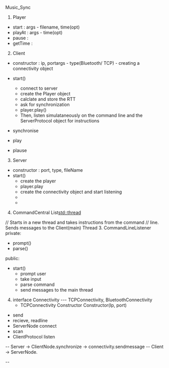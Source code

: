 Music_Sync

1. Player
- start : args - filename, time(opt)
- playAt  : args - time(opt)
- pause :
- getTime :


2. Client
- constructor : ip, portargs - type(Bluetooth/ TCP) - creating a connectivity object
- start()   
    - connect to server
    - create the Player object
    - calclate and store the RTT
    - ask for synchronization
    - player.play()
    - Then, listen simulataneously on the command line and the ServerProtocol object
      for instructions

- synchronise
- play
- plause



3. Server
- constructor : port, type, fileName
- start()
    - create the player
    - player.play
    - create the connectivity object and start listening
    -
    -


4. CommandCentral
List<std::thread>







// Starts in a new thread and takes instructions from the command
// line. Sends messages to the Client(main) Thread
3. CommandLineListener
private:
- prompt()
- parse()

public:
- start()
    - prompt user
    - take input
    - parse command
    - send messages to the main thread

4. interface Connectivity --- TCPConnectivity, BluetoothConnectivity
   - TCPConnectivity
     Constructor
     Constructor(Ip, port)
- send
- recieve, readline
- ServerNode connect
- scan
- ClientProtocol listen





-- Server -> ClientNode.synchronize -> connectivity.sendmessage
-- Client -> ServerNode.

--
